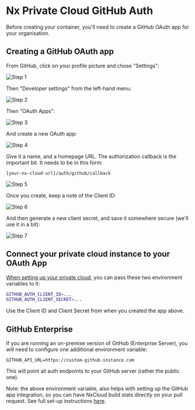 # Nx Private Cloud GitHub Auth

Before creating your container, you'll need to create a GitHub OAuth app for your organisation.

## Creating a GitHub OAuth app

From GitHub, click on your profile picture and chose "Settings":

![Step 1](/nx-cloud/private/images/github_auth_step_1.png)

Then "Developer settings" from the left-hand menu:

![Step 2](/nx-cloud/private/images/github_auth_step_2.png)

Then "OAuth Apps":

![Step 3](/nx-cloud/private/images/github_auth_step_3.png)

And create a new OAuth app:

![Step 4](/nx-cloud/private/images/github_auth_step_4.png)

Give it a name, and a homepage URL. The authorization callback is the important bit. It needs to be in this form:

`[your-nx-cloud-url]/auth/github/callback`

![Step 5](/nx-cloud/private/images/github_auth_step_5.png)

Once you create, keep a note of the Client ID:

![Step 6](/nx-cloud/private/images/github_auth_step_6.png)

And then generate a new client secret, and save it somewhere secure (we'll use it in a bit):

![Step 7](/nx-cloud/private/images/github_auth_step_7.png)

## Connect your private cloud instance to your OAuth App

[When setting up your private cloud](/nx-cloud/private-cloud/get-started), you can pass these two environment variables to it:

```bash
GITHUB_AUTH_CLIENT_ID=...
GITHUB_AUTH_CLIENT_SECRET=...
```

Use the Client ID and Client Secret from when you created the app above.

## GitHub Enterprise

If you are running an on-premise version of GitHub (Enterprise Server), you will need to configure one additional environment variable:

`GITHUB_API_URL=https://custom-github-instance.com`

This will point all auth endpoints to your GitHub server (rather the public one).

Note: the above environment variable, also helps with setting up the GitHub app integration, so you can have NxCloud build stats directly on your pull request. See full set-up instructions [here](/nx-cloud/private-cloud/github).
